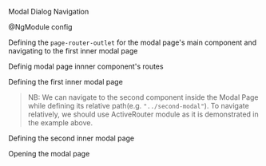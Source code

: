 Modal Dialog Navigation

@NgModule config
<snippet id='ngmodule-config'/>

Defining the `page-router-outlet` for the modal page's main component and navigating to the first inner modal page

<snippet id='main-modal-page'/>
<snippet id='main-modal-page-code'/>

Definig modal page innner component's routes

<snippet id='main-modal-page'/>

Defining the first inner modal page

<snippet id='first-modal-page'/>
<snippet id='first-modal-page-code'/>

> NB: We can navigate to the second component inside the Modal Page while defining its relative path(e.g. `"../second-modal"`). To navigate relatively, we should use ActiveRouter module as it is demonstrated in the example above. 

Defining the second inner modal page

<snippet id='second-modal-page'/>
<snippet id='second-modal-page-code'/>

Opening the modal page

<snippet id='opening-modal-page'/>